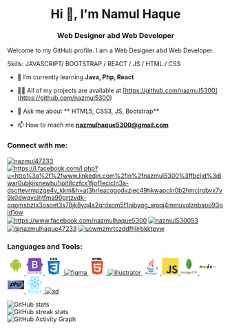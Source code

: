 


<h1 align="center">Hi 👋, I'm Namul Haque </h1>
<h3 align="center"> Web Designer abd Web Developer</h3>
 

Welcome to my GitHub profile. I am a Web Designer abd Web Developer.


Skills: JAVASCRIPT/ BOOTSTRAP / REACT / JS / HTML / CSS
 
- 🌱 I’m currently learning **Java, Php, React**

- 👨‍💻 All of my projects are available at [https://github.com/nazmul5300] (https://github.com/nazmul5300)

- 💬 Ask me about ** HTML5, CSS3, JS, Bootstrap**

- 📫 How to reach me **nazmulhaque5300@gmail.com**

<h3 align="left">Connect with me:</h3>
<p align="left">
<a href="https://twitter.com/nazmul47233" target="blank"><img align="center" src="https://raw.githubusercontent.com/rahuldkjain/github-profile-readme-generator/master/src/images/icons/Social/twitter.svg" alt="nazmul47233" height="30" width="40" /></a>
<a href="https://linkedin.com/in/https://l.facebook.com/l.php?u=http%3a%2f%2fwww.linkedin.com%2fin%2fnazmul5300%3ffbclid%3diwar0ubkjjxnewhu1ipit8czfcx1fjof1ecicln3a-dscttevrmpzge4v_kkm&h=at3hrleacogodvziec49hkwapcin0b2hmcjrqbvx7v9k0dwqvcihtfma90grtzvdk-oqomsbztx3osoet3s78jk8yq4s2qrdxom5f1qibyqg_wpqj4mmuvolznbspo93pld1ow" target="blank"><img align="center" src="https://raw.githubusercontent.com/rahuldkjain/github-profile-readme-generator/master/src/images/icons/Social/linked-in-alt.svg" alt="https://l.facebook.com/l.php?u=http%3a%2f%2fwww.linkedin.com%2fin%2fnazmul5300%3ffbclid%3diwar0ubkjjxnewhu1ipit8czfcx1fjof1ecicln3a-dscttevrmpzge4v_kkm&h=at3hrleacogodvziec49hkwapcin0b2hmcjrqbvx7v9k0dwqvcihtfma90grtzvdk-oqomsbztx3osoet3s78jk8yq4s2qrdxom5f1qibyqg_wpqj4mmuvolznbspo93pld1ow" height="30" width="40" /></a>
<a href="https://fb.com/https://www.facebook.com/nazmulhaque5300" target="blank"><img align="center" src="https://raw.githubusercontent.com/rahuldkjain/github-profile-readme-generator/master/src/images/icons/Social/facebook.svg" alt="https://www.facebook.com/nazmulhaque5300" height="30" width="40" /></a>
<a href="https://instagram.com/nazmul530053" target="blank"><img align="center" src="https://raw.githubusercontent.com/rahuldkjain/github-profile-readme-generator/master/src/images/icons/Social/instagram.svg" alt="nazmul530053" height="30" width="40" /></a>
<a href="https://medium.com/@nazmulhaque47233" target="blank"><img align="center" src="https://raw.githubusercontent.com/rahuldkjain/github-profile-readme-generator/master/src/images/icons/Social/medium.svg" alt="@nazmulhaque47233" height="30" width="40" /></a>
<a href="https://www.youtube.com/c/ucwmzmrtczddfhljrbkktpvw" target="blank"><img align="center" src="https://raw.githubusercontent.com/rahuldkjain/github-profile-readme-generator/master/src/images/icons/Social/youtube.svg" alt="ucwmzmrtczddfhljrbkktpvw" height="30" width="40" /></a>
</p>

<h3 align="left">Languages and Tools:</h3>
<p align="left"> <a href="https://developer.android.com" target="_blank" rel="noreferrer"> <img src="https://raw.githubusercontent.com/devicons/devicon/master/icons/android/android-original-wordmark.svg" alt="android" width="40" height="40"/> </a> <a href="https://getbootstrap.com" target="_blank" rel="noreferrer"> <img src="https://raw.githubusercontent.com/devicons/devicon/master/icons/bootstrap/bootstrap-plain-wordmark.svg" alt="bootstrap" width="40" height="40"/> </a> <a href="https://www.w3schools.com/css/" target="_blank" rel="noreferrer"> <img src="https://raw.githubusercontent.com/devicons/devicon/master/icons/css3/css3-original-wordmark.svg" alt="css3" width="40" height="40"/> </a> <a href="https://www.figma.com/" target="_blank" rel="noreferrer"> <img src="https://www.vectorlogo.zone/logos/figma/figma-icon.svg" alt="figma" width="40" height="40"/> </a> <a href="https://www.w3.org/html/" target="_blank" rel="noreferrer"> <img src="https://raw.githubusercontent.com/devicons/devicon/master/icons/html5/html5-original-wordmark.svg" alt="html5" width="40" height="40"/> </a> <a href="https://www.adobe.com/in/products/illustrator.html" target="_blank" rel="noreferrer"> <img src="https://www.vectorlogo.zone/logos/adobe_illustrator/adobe_illustrator-icon.svg" alt="illustrator" width="40" height="40"/> </a> <a href="https://www.java.com" target="_blank" rel="noreferrer"> <img src="https://raw.githubusercontent.com/devicons/devicon/master/icons/java/java-original.svg" alt="java" width="40" height="40"/> </a> <a href="https://developer.mozilla.org/en-US/docs/Web/JavaScript" target="_blank" rel="noreferrer"> <img src="https://raw.githubusercontent.com/devicons/devicon/master/icons/javascript/javascript-original.svg" alt="javascript" width="40" height="40"/> </a> <a href="https://www.mongodb.com/" target="_blank" rel="noreferrer"> <img src="https://raw.githubusercontent.com/devicons/devicon/master/icons/mongodb/mongodb-original-wordmark.svg" alt="mongodb" width="40" height="40"/> </a> <a href="https://nodejs.org" target="_blank" rel="noreferrer"> <img src="https://raw.githubusercontent.com/devicons/devicon/master/icons/nodejs/nodejs-original-wordmark.svg" alt="nodejs" width="40" height="40"/> </a> <a href="https://www.php.net" target="_blank" rel="noreferrer"> <img src="https://raw.githubusercontent.com/devicons/devicon/master/icons/php/php-original.svg" alt="php" width="40" height="40"/> </a> <a href="https://reactjs.org/" target="_blank" rel="noreferrer"> <img src="https://raw.githubusercontent.com/devicons/devicon/master/icons/react/react-original-wordmark.svg" alt="react" width="40" height="40"/> </a> <a href="https://www.adobe.com/products/xd.html" target="_blank" rel="noreferrer"> <img src="https://cdn.worldvectorlogo.com/logos/adobe-xd.svg" alt="xd" width="40" height="40"/> </a> </p>





![GitHub stats](https://github-readme-stats.vercel.app/api?username=nazmul5300show_icons=true)  
![GitHub streak stats](https://github-readme-streak-stats.herokuapp.com/?user=nazmul5300)  
![GitHub Activity Graph](https://activity-graph.herokuapp.com/graph?username=nazmul5300)  
